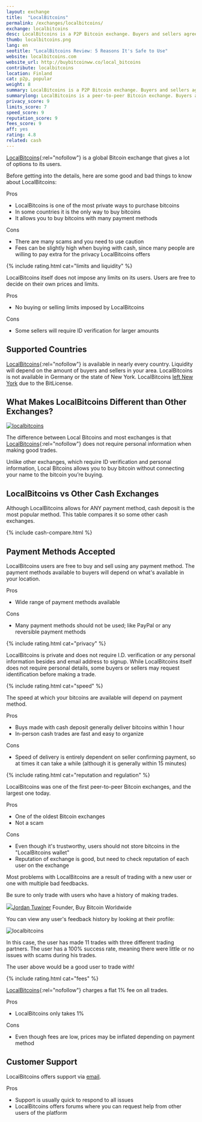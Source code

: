 ```yaml
---
layout: exchange
title:  "LocalBitcoins"
permalink: /exchanges/localbitcoins/
exchange: localbitcoins
desc: LocalBitcoins is a P2P Bitcoin exchange. Buyers and sellers agree on trade terms, and LocalBitcoins is used as escrow.
thumb: localbitcoins.png
lang: en
seotitle: "LocalBitcoins Review: 5 Reasons It's Safe to Use"
website: localbitcoins.com
website_url: http://buybitcoinww.co/local_bitcoins
contribute: localbitcoins
location: Finland
cat: p2p, popular
weight: 8
summary: LocalBitcoins is a P2P Bitcoin exchange. Buyers and sellers agree on trade terms, and LocalBitcoins is used as escrow.
summarylong: LocalBitcoins is a peer-to-peer Bitcoin exchange. Buyers and sellers agree on trade terms, and LocalBitcoins makes sure the trade goes through with no problems for both parties. LocalBitcoins is considered a good way to buy bitcoins privately or with cash.  
privacy_score: 9
limits_score: 7
speed_score: 9
reputation_score: 9
fees_score: 9
aff: yes
rating: 4.8
related: cash
---
```

[LocalBitcoins](http://buybitcoinww.co/local_bitcoins){:rel="nofollow"} is a global Bitcoin exchange that gives a lot of options to its users. 

Before getting into the details, here are some good and bad things to know about LocalBitcoins:

<div class="exchange-pros exchange-pros-buylist col-md-6"> 
	<div class="exchange-pros-title">Pros</div> 
	<ul class="quick-info-pros"> 
		<li>LocalBitcoins is one of the most private ways to purchase bitcoins</li> 
		<li>In some countries it is the only way to buy bitcoins</li>
		<li>It allows you to buy bitcoins with many payment methods</li>
	</ul> 
</div>

<div class="exchange-pros exchange-pros-buylist col-md-6"> 
	<div class="exchange-pros-title">Cons</div> 
	<ul class="quick-info-cons"> 
		<li>There are many scams and you need to use caution</li>
		<li>Fees can be slightly high when buying with cash, since many people are willing to pay extra for the privacy LocalBitcoins offers</li>
	</ul> 
</div>

{% include rating.html cat="limits and liquidity" %} 

LocalBitcoins itself does not impose any limits on its users. Users are free to decide on their own prices and limits. 

<div class="exchange-pros exchange-pros-buylist col-md-6"> 
	<div class="exchange-pros-title">Pros</div> 
	<ul class="quick-info-pros"> 
		<li>No buying or selling limits imposed by LocalBitcoins</li>
	</ul> 
</div>

<div class="exchange-pros exchange-pros-buylist col-md-6"> 
	<div class="exchange-pros-title">Cons</div> 
	<ul class="quick-info-cons"> 
		<li>Some sellers will require ID verification for larger amounts</li>
	</ul> 
</div>

## Supported Countries
[LocalBitcoins](http://buybitcoinww.co/local_bitcoins){:rel="nofollow"} is available in nearly every country. Liquidity will depend on the amount of buyers and sellers in your area. LocalBitcoins is not available in Germany or the state of New York. LocalBitcoins [left New York](https://bitcoinmagazine.com/articles/bitquick-local-bitcoins-terminate-service-ny-due-bitlicense-compliance-costs-1439414074) due to the BitLicense. 

## What Makes LocalBitcoins Different than Other Exchanges?

<a rel="nofollow" target="_blank" href="http://buybitcoinww.co/local_bitcoins">
<img class="img-responsive kb-helper" alt="localbitcoins" src="/img/instantly/lb.png">
</a>

The difference between Local Bitcoins and most exchanges is that [LocalBitcoins](http://buybitcoinww.co/local_bitcoins){:rel="nofollow"} does not require personal information when making good trades. 

Unlike other exchanges, which require ID verification and personal information, Local Bitcoins allows you to buy bitcoin without connecting your name to the bitcoin you’re buying.  

## LocalBitcoins vs Other Cash Exchanges

Although LocalBitcoins allows for ANY payment method, cash deposit is the most popular method. This table compares it so some other cash exchanges.

<div class="post-content">

{% include cash-compare.html %}

</div>

## Payment Methods Accepted
LocalBitcoins users are free to buy and sell using any payment method. The payment methods available to buyers will depend on what's available in your location. 

<div class="exchange-pros exchange-pros-buylist col-md-6"> 
	<div class="exchange-pros-title">Pros</div> 
	<ul class="quick-info-pros"> 
		<li>Wide range of payment methods available</li>
	</ul> 
</div>

<div class="exchange-pros exchange-pros-buylist col-md-6"> 
	<div class="exchange-pros-title">Cons</div> 
	<ul class="quick-info-cons"> 
		<li>Many payment methods should not be used; like PayPal or any reversible payment methods</li>
	</ul> 
</div>

{% include rating.html cat="privacy" %}

LocalBitcoins is private and does not require I.D. verification or any personal information besides and email address to signup. While LocalBitcoins itself does not require personal details, some buyers or sellers may request identification before making a trade. 


{% include rating.html cat="speed" %} 

The speed at which your bitcoins are available will depend on payment method. 

<div class="exchange-pros exchange-pros-buylist col-md-6"> 
	<div class="exchange-pros-title">Pros</div> 
	<ul class="quick-info-pros"> 
		<li>Buys made with cash deposit generally deliver bitcoins within 1 hour</li>
		<li>In-person cash trades are fast and easy to organize</li>
	</ul> 
</div>

<div class="exchange-pros exchange-pros-buylist col-md-6"> 
	<div class="exchange-pros-title">Cons</div> 
	<ul class="quick-info-cons"> 
		<li>Speed of delivery is entirely dependent on seller confirming payment, so at times it can take a while (although it is generally within 15 minutes)</li>
	</ul> 
</div>

{% include rating.html cat="reputation and regulation" %} 

LocalBitcoins was one of the first peer-to-peer Bitcoin exchanges, and the largest one today. 

<div class="exchange-pros exchange-pros-buylist col-md-6"> 
	<div class="exchange-pros-title">Pros</div> 
	<ul class="quick-info-pros"> 
		<li>One of the oldest Bitcoin exchanges</li>
		<li>Not a scam</li>
	</ul> 
</div>

<div class="exchange-pros exchange-pros-buylist col-md-6"> 
	<div class="exchange-pros-title">Cons</div> 
	<ul class="quick-info-cons"> 
		<li>Even though it's trustworthy, users should not store bitcoins in the "LocalBitcoins wallet"</li>
		<li>Reputation of exchange is good, but need to check reputation of each user on the exchange</li>
	</ul> 
</div>

<div class="quote-box">
<p>Most problems with LocalBitcoins are a result of trading with a new user or one with multiple bad feedbacks.</p>

<p>Be sure to only trade with users who have a history of making trades.</p>

<div class="quote-ref"><img src="/img/icons/jtsmall.jpg"><a href="https://www.jordantuwiner.com/">Jordan Tuwiner</a> <span class="position">Founder, Buy Bitcoin Worldwide</span></div>
</div>

You can view any user's feedback history by looking at their profile: 

<img class="img-responsive kb-helper" alt="localbitcoins" src="/img/reviews/lbfeedback.png">

In this case, the user has made 11 trades with three different trading partners. The user has a 100% success rate, meaning there were little or no issues with scams during his trades. 

The user above would be a good user to trade with! 

{% include rating.html cat="fees" %}

[LocalBitcoins](http://buybitcoinww.co/local_bitcoins){:rel="nofollow"} charges a flat 1% fee on all trades. 

<div class="exchange-pros exchange-pros-buylist col-md-6"> 
	<div class="exchange-pros-title">Pros</div> 
	<ul class="quick-info-pros"> 
		<li>LocalBitcoins only takes 1%</li>
	</ul> 
</div>

<div class="exchange-pros exchange-pros-buylist col-md-6"> 
	<div class="exchange-pros-title">Cons</div> 
	<ul class="quick-info-cons"> 
		<li>Even though fees are low, prices may be inflated depending on payment method</li>
	</ul> 
</div>

## Customer Support
LocalBitcoins offers support via [email](https://localbitcoins.com/support/request/?indicator=4). 

<div class="exchange-pros exchange-pros-buylist col-md-12"> 
	<div class="exchange-pros-title">Pros</div> 
	<ul class="quick-info-pros"> 
		<li>Support is usually quick to respond to all issues</li>
		<li>LocalBitcoins offers forums where you can request help from other users of the platform</li>
	</ul> 
</div>